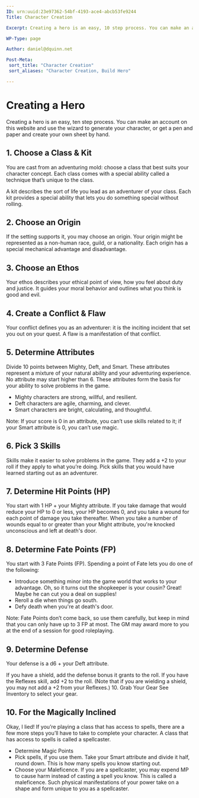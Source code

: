 ```yaml
---
ID: urn:uuid:23e97362-54bf-4193-ace4-abcb53fe9244
Title: Character Creation

Excerpt: Creating a hero is an easy, 10 step process. You can make an account on this website and use the wizard to generate your character, or get a pen and paper and create your own sheet by hand.

WP-Type: page

Author: daniel@dquinn.net

Post-Meta:
 sort_title: "Character Creation"
 sort_aliases: "Character Creation, Build Hero"

---
```


# Creating a Hero #

Creating a hero is an easy, ten step process. You can make an account on this website and use the wizard to generate your character, or get a pen and paper and create your own sheet by hand.

## 1. Choose a Class & Kit ##
You are cast from an adventuring mold: choose a class that best suits your character concept. Each class comes with a special ability called a technique that’s unique to the class.

A kit describes the sort of life you lead as an adventurer of your class. Each kit provides a special ability that lets you do something special without rolling.

## 2. Choose an Origin ##
If the setting supports it, you may choose an origin. Your origin might be represented as a non-human race, guild, or a nationality. Each origin has a special mechanical advantage and disadvantage. 

## 3. Choose an Ethos ##
Your ethos describes your ethical point of view, how you feel about duty and justice. It guides your moral behavior and outlines what you think is good and evil.

## 4. Create a Conflict & Flaw ##
Your conflict defines you as an adventurer: it is the inciting incident that set you out on your quest. A flaw is a manifestation of that conflict.

## 5. Determine Attributes ##
Divide 10 points between Mighty, Deft, and Smart. These attributes represent a mixture of your natural ability and your adventuring experience. No attribute may start higher than 6. These attributes form the basis for your ability to solve problems in the game.

- Mighty characters are strong, willful, and resilient. 
- Deft characters are agile, charming, and clever.
- Smart characters are bright, calculating, and thoughtful.

Note: If your score is 0 in an attribute, you can’t use skills related to it; if your Smart attribute is 0, you can’t use magic.

## 6. Pick 3 Skills ##
Skills make it easier to solve problems in the game. They add a +2 to your roll if they apply to what you’re doing. Pick skills that you would have learned starting out as an adventurer. 

## 7. Determine Hit Points (HP) ##
You start with 1 HP + your Mighty attribute. If you take damage that would reduce your HP to 0 or less, your HP becomes 0, and you take a wound for each point of damage you take thereafter. When you take a number of wounds equal to or greater than your Might attribute, you're knocked unconscious and left at death's door.

## 8. Determine Fate Points (FP) ##
You start with 3 Fate Points (FP). Spending a point of Fate lets you do one of the following:

- Introduce something minor into the game world that works to your advantage. Oh, so it turns out the shopkeeper is your cousin? Great! Maybe he can cut you a deal on supplies!
- Reroll a die when things go south.
- Defy death when you're at death's door.

Note: Fate Points don’t come back, so use them carefully, but keep in mind that you can only have up to 3 FP at most. The GM may award more to you at the end of a session for good roleplaying.

## 9. Determine Defense ##
Your defense is a d6 + your Deft attribute.

If you have a shield, add the defense bonus it grants to the roll. 
If you have the Reflexes skill, add +2 to the roll. (Note that if you are wielding a shield, you may not add a +2 from your Reflexes.)
10. Grab Your Gear
See Inventory to select your gear.

## 10. For the Magically Inclined ##
Okay, I lied! If you’re playing a class that has access to spells, there are a few more steps you’ll have to take to complete your character. A class that has access to spells is called a spellcaster.

- Determine Magic Points
- Pick spells, if you use them. Take your Smart attribute and divide it half, round down. This is how many spells you know starting out.
- Choose your Maleficence. If you are a spellcaster, you may expend MP to cause harm instead of casting a spell you know. This is called a maleficence. Such physical manifestations of your power take on a shape and form unique to you as a spellcaster.